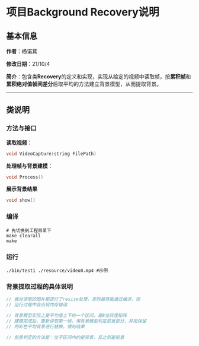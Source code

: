 # 项目Background Recovery说明

## 基本信息

**作者**：杨诺萁

**修改日期**：21/10/4

**简介**：包含类**Recovery**的定义和实现，实现从给定的视频中读取帧，按**累积帧**和**累积绝对值帧间差分**后取平均的方法建立背景模型，从而提取背景。

***

## 类说明

### 方法与接口

**读取视频**：

```C++
void VideoCapture(string FilePath)
```

**处理帧与背景建模**：

```C++
void Process()
```

**展示背景结果**

```C++
void show()
```

### 编译

```shell
# 先切换到工程目录下
make clearall
make
```

### 运行

```shell
./bin/test1 ./resource/video0.mp4 #示例
```

### 背景提取过程的具体说明

```C++
// 我对读取的图片都进行了resize处理，否则虽然能通过编译，但
// 运行过程中会出现内存错误

// 背景模型实际上是平均值上下的一个区间，是8位灰度矩阵
// 建模完成后，重新读取第一帧，用背景模型判定前景部分，并用保留
// 的彩色平均背景进行替换，得到结果

// 前景判定的方法是：位于区间内的是背景，反之则是前景
```



